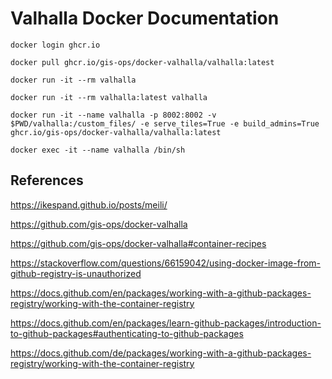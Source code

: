 # Valhalla Docker Documentation

`docker login ghcr.io`

`docker pull ghcr.io/gis-ops/docker-valhalla/valhalla:latest`

`docker run -it --rm valhalla`

`docker run -it --rm valhalla:latest valhalla`

`docker run -it --name valhalla -p 8002:8002 -v $PWD/valhalla:/custom_files/ -e serve_tiles=True -e build_admins=True ghcr.io/gis-ops/docker-valhalla/valhalla:latest`

`docker exec -it --name valhalla /bin/sh`

## References

https://ikespand.github.io/posts/meili/

https://github.com/gis-ops/docker-valhalla

https://github.com/gis-ops/docker-valhalla#container-recipes

https://stackoverflow.com/questions/66159042/using-docker-image-from-github-registry-is-unauthorized

https://docs.github.com/en/packages/working-with-a-github-packages-registry/working-with-the-container-registry

https://docs.github.com/en/packages/learn-github-packages/introduction-to-github-packages#authenticating-to-github-packages

https://docs.github.com/de/packages/working-with-a-github-packages-registry/working-with-the-container-registry
